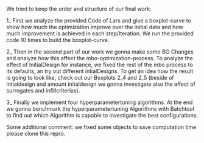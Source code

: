 We tried to keep the order and structure of our final work:

1_ First we analyze the provided Code of Lars and give a boxplot-curve to show how much the optimization improve over the initial data and how much improvement is achieved in each step/Iteration. We run the provided code 10 times to build the boxplot-curve.

2_ Then in the second part of our work we gonna make some BO Changes and analyze how this affect the mbo-optimization-process. To analyze the effect of InitialDesign for instance, we fixed the rest of the mbo process to its defaults, an try out different intialDesigns. To get an idea how the result is going to look like, check out our Boxplots 2_4 and 2_5 (beside of intialdesign and amount initaldesign we gonna investigate also the affect of surrogates and infillcriterias).

3_ Finally we implement four hyperparametertuning algorithms. At the end we gonna benchmark the hyperparametertuning Algorithms with Batchtool to find out which Algorithm is capable to investigate the best configurations.

Some additional comment: we fixed some objects to save computation time please clone this repro.
